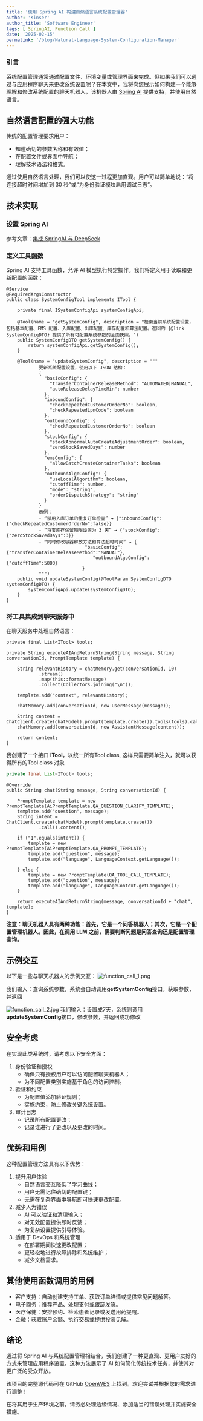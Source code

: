 ```yaml
---
title: '使用 Spring AI 构建自然语言系统配置管理器'
author: 'Kinser'
author_title: 'Software Engineer'
tags: [ SpringAI, Function Call ]
date: '2025-02-15'
permalink: '/blog/Natural-Language-System-Configuration-Manager'
---
```

### 引言

系统配置管理通常通过配置文件、环境变量或管理界面来完成。但如果我们可以通过与应用程序聊天来更改系统设置呢？在本文中，我将向您展示如何构建一个能够理解和修改系统配置的聊天机器人，该机器人由 [Spring AI](https://spring.io/projects/spring-ai) 提供支持，并使用自然语言。

## 自然语言配置的强大功能

传统的配置管理要求用户：
*   知道确切的参数名称和有效值；
*   在配置文件或界面中导航；
*   理解技术语法和格式。

通过使用自然语言处理，我们可以使这一过程更加直观。用户可以简单地说：“将连接超时时间增加到 30 秒”或“为身份验证模块启用调试日志”。

## 技术实现

### 设置 Spring AI

参考文章：[集成 SpringAI 与 DeepSeek](./2025-02-14-Integrate-SpringAI-with-DeepSeek.md)

### 定义工具函数

Spring AI 支持工具函数，允许 AI 模型执行特定操作。我们将定义用于读取和更新配置的函数：

```
@Service
@RequiredArgsConstructor
public class SystemConfigTool implements ITool {

    private final ISystemConfigApi systemConfigApi;

    @Tool(name = "getSystemConfig", description = "检索当前系统配置设置，包括基本配置、EMS 配置、入库配置、出库配置、库存配置和算法配置。返回的 {@link SystemConfigDTO} 提供了所有可配置系统参数的全面快照。")
    public SystemConfigDTO getSystemConfig() {
        return systemConfigApi.getSystemConfig();
    }

    @Tool(name = "updateSystemConfig", description = """
            更新系统配置设置，使用以下 JSON 结构：
            {
              "basicConfig": {
                "transferContainerReleaseMethod": "AUTOMATED|MANUAL",  
                "autoReleaseDelayTimeMin": number                       
              },
              "inboundConfig": {
                "checkRepeatedCustomerOrderNo": boolean,  
                "checkRepeatedLpnCode": boolean          
              },
              "outboundConfig": {
                "checkRepeatedCustomerOrderNo": boolean   
              },
              "stockConfig": {
                "stockAbnormalAutoCreateAdjustmentOrder": boolean,  
                "zeroStockSavedDays": number                        
              },
              "emsConfig": {
                "allowBatchCreateContainerTasks": boolean           
              },
              "outboundAlgoConfig": {
                "useLocalAlgorithm": boolean,        
                "cutoffTime": number,                
                "mode": "string",                    
                "orderDispatchStrategy": "string"    
              }
            }
            示例：
            - “禁用入库订单的重复订单检查” → {"inboundConfig":{"checkRepeatedCustomerOrderNo":false}}
            - “将零库存保留期限设置为 3 天” → {"stockConfig":{"zeroStockSavedDays":3}}
            - “同时修改容器释放方法和算法超时时间” → {
                             "basicConfig":{"transferContainerReleaseMethod":"MANUAL"},
                                "outboundAlgoConfig":{"cutoffTime":5000}
                            }
            """)
    public void updateSystemConfig(@ToolParam SystemConfigDTO systemConfigDTO) {
        systemConfigApi.update(systemConfigDTO);
    }
}
```

### 将工具集成到聊天服务中

在聊天服务中处理自然语言：

```
private final List<ITool> tools;

private String executeAIAndReturnString(String message, String conversationId, PromptTemplate template) {

    String relevantHistory = chatMemory.get(conversationId, 10)
            .stream()
            .map(this::formatMessage)
            .collect(Collectors.joining("\n"));

    template.add("context", relevantHistory);

    chatMemory.add(conversationId, new UserMessage(message));

    String content = ChatClient.create(chatModel).prompt(template.create()).tools(tools).call().content();
    chatMemory.add(conversationId, new AssistantMessage(content));

    return content;
}
```

我创建了一个接口 **ITool**，以统一所有Tool class, 这样只需要简单注入，就可以获得所有的Tool class 对象
```java
private final List<ITool> tools;
```

```
@Override
public String chat(String message, String conversationId) {

    PromptTemplate template = new PromptTemplate(AiPromptTemplate.QA_QUESTION_CLARIFY_TEMPLATE);
    template.add("question", message);
    String intent = ChatClient.create(chatModel).prompt(template.create())
            .call().content();

    if ("1".equals(intent)) {
        template = new PromptTemplate(AiPromptTemplate.QA_PROMPT_TEMPLATE);
        template.add("question", message);
        template.add("language", LanguageContext.getLanguage());

    } else {
        template = new PromptTemplate(QA_TOOL_CALL_TEMPLATE);
        template.add("question", message);
        template.add("language", LanguageContext.getLanguage());
    }

    return executeAIAndReturnString(message, conversationId + "chat", template);
}
```

**注意：聊天机器人具有两种功能：首先，它是一个问答机器人；其次，它是一个配置管理机器人。因此，在调用 LLM 之前，需要判断问题是问答查询还是配置管理查询。**

## 示例交互

以下是一些与聊天机器人的示例交互：
![function_call_1.png](static/function_call_1.png)

我们输入：查询系统参数，系统会自动调用**getSystemConfig**接口，获取参数，并返回

![function_call_2.jpg](static/function_call_2.jpg)
我们输入：设置成7天，系统则调用**updateSystemConfig**接口，修改参数，并返回成功修改

## 安全考虑

在实现此类系统时，请考虑以下安全方面：
1.  身份验证和授权
    *   确保只有授权用户可以访问配置聊天机器人；
    *   为不同配置类别实施基于角色的访问控制。
2.  验证和约束
    *   为配置值添加验证规则；
    *   实施约束，防止修改关键系统设置。
3.  审计日志
    *   记录所有配置更改；
    *   记录谁进行了更改以及更改的时间。

## 优势和用例

这种配置管理方法具有以下优势：
1.  提升用户体验
    *   自然语言交互降低了学习曲线；
    *   用户无需记住确切的配置键；
    *   无需在复杂界面中导航即可快速更改配置。
2.  减少人为错误
    *   AI 可以验证和清理输入；
    *   对无效配置提供即时反馈；
    *   为复杂设置提供引导体验。
3.  适用于 DevOps 和系统管理
    *   在部署期间快速更改配置；
    *   更轻松地进行故障排除和系统维护；
    *   减少文档需求。

## 其他使用函数调用的用例

*   客户支持：自动创建支持工单、获取订单详情或提供常见问题解答。
*   电子商务：推荐产品、处理支付或跟踪发货。
*   医疗保健：安排预约、检索患者记录或发送用药提醒。
*   金融：获取账户余额、执行交易或提供投资见解。

## 结论

通过将 Spring AI 与系统配置管理相结合，我们创建了一种更直观、更用户友好的方式来管理应用程序设置。这种方法展示了 AI 如何简化传统技术任务，并使其对更广泛的受众开放。

该项目的完整源代码可在 GitHub [OpenWES](https://github.com/jingsewu/open-wes) 上找到。欢迎尝试并根据您的需求进行调整！

在将其用于生产环境之前，请务必处理边缘情况、添加适当的错误处理并实施安全措施。

